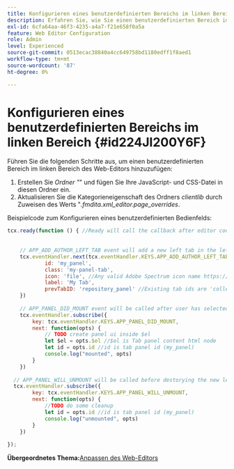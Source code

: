 ```yaml
---
title: Konfigurieren eines benutzerdefinierten Bereichs im linken Bereich
description: Erfahren Sie, wie Sie einen benutzerdefinierten Bereich im linken Bereich konfigurieren
exl-id: 6cfa64aa-46f3-4235-a4a7-f21e658f0a5a
feature: Web Editor Configuration
role: Admin
level: Experienced
source-git-commit: 0513ecac38840a4cc649758bd1180edff1f8aed1
workflow-type: tm+mt
source-wordcount: '87'
ht-degree: 0%

---
```


# Konfigurieren eines benutzerdefinierten Bereichs im linken Bereich {#id224JI200Y6F}

Führen Sie die folgenden Schritte aus, um einen benutzerdefinierten Bereich im linken Bereich des Web-Editors hinzuzufügen:

1. Erstellen Sie *Ordner &quot;*&quot; und fügen Sie Ihre JavaScript- und CSS-Datei in diesen Ordner ein.
1. Aktualisieren Sie die Kategorieneigenschaft des Ordners *clientlib* durch Zuweisen des Werts &quot;*.fmdita.xml\_editor.page\_overrides*.

Beispielcode zum Konfigurieren eines benutzerdefinierten Bedienfelds:

```JavaScript
tcx.ready(function () { //Ready will call the callback after editor code is set for events and global variable excess
 
 
    // APP_ADD_AUTHOR_LEFT_TAB event will add a new left tab in the left panel, user can show hide it using editor settings
    tcx.eventHandler.next(tcx.eventHandler.KEYS.APP_ADD_AUTHOR_LEFT_TAB, {
            id: 'my_panel',
            class: 'my-panel-tab',
            icon: 'file', //Any valid Adobe Spectrum icon name https://spectrum.adobe.com/page/icons/
            label: 'My Tab',
            prevTabID: 'repository_panel' //Existing tab ids are 'collection_panel', 'repository_panel', 'map_panel', 'outline_panel', 'conref_panel', 'glossary_panel', 'condition_panel', 'subject_scheme_panel', 'snippet_panel', 'template_panel', 'search_panel'
    })
 
    // APP_PANEL_DID_MOUNT event will be called after user has selected the panel and panel is rendered in the DOM
    tcx.eventHandler.subscribe({
        key: tcx.eventHandler.KEYS.APP_PANEL_DID_MOUNT,
        next: function(opts) {
            // TODO create panel ui inside $el
            let $el = opts.$el //$el is Tab panel content html node
            let id = opts.id //id is tab panel id (my_panel)
            console.log("mounted", opts)
        }
    })
 
  // APP_PANEL_WILL_UNMOUNT will be called before destorying the new left panel
  tcx.eventHandler.subscribe({
        key: tcx.eventHandler.KEYS.APP_PANEL_WILL_UNMOUNT,
        next: function(opts) {
            //TODO do some cleanup
            let id = opts.id //id is tab panel id (my_panel)
            console.log("unmounted", opts)
        }
    })
 
});
```

**Übergeordnetes Thema:**&#x200B;[ Anpassen des Web-Editors](conf-web-editor.md)
